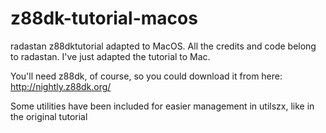 # z88dk-tutorial-macos
radastan z88dktutorial adapted to MacOS. All the credits and code belong to radastan. I've just adapted the tutorial to Mac.


You'll need z88dk, of course, so you could download it from here:
http://nightly.z88dk.org/

Some utilities have been included for easier management in utilszx, like in the original tutorial
